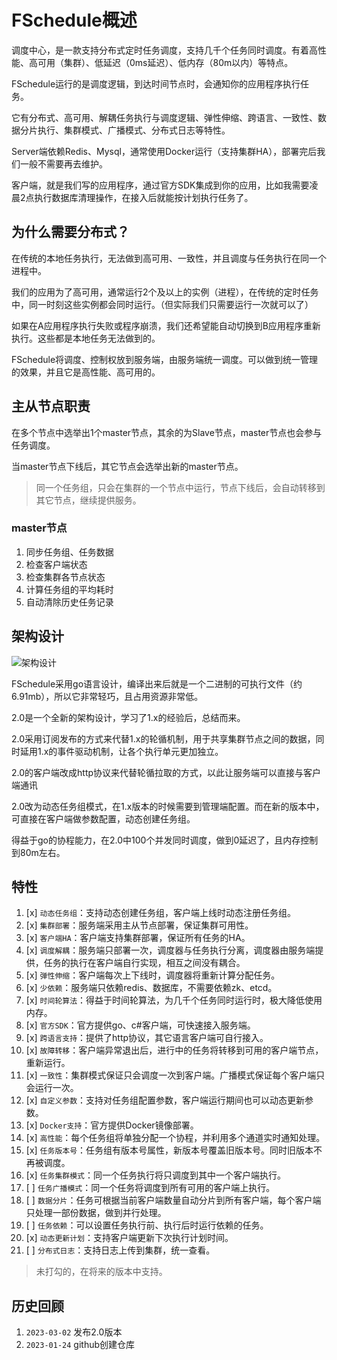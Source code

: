 # FSchedule概述
调度中心，是一款支持分布式定时任务调度，支持几千个任务同时调度。有着高性能、高可用（集群）、低延迟（0ms延迟）、低内存（80m以内）等特点。

FSchedule运行的是调度逻辑，到达时间节点时，会通知你的应用程序执行任务。

它有分布式、高可用、解耦任务执行与调度逻辑、弹性伸缩、跨语言、一致性、数据分片执行、集群模式、广播模式、分布式日志等特性。

Server端依赖Redis、Mysql，通常使用Docker运行（支持集群HA），部署完后我们一般不需要再去维护。

客户端，就是我们写的应用程序，通过官方SDK集成到你的应用，比如我需要凌晨2点执行数据库清理操作，在接入后就能按计划执行任务了。

## 为什么需要分布式？
在传统的本地任务执行，无法做到高可用、一致性，并且调度与任务执行在同一个进程中。

我们的应用为了高可用，通常运行2个及以上的实例（进程），在传统的定时任务中，同一时刻这些实例都会同时运行。（但实际我们只需要运行一次就可以了）

如果在A应用程序执行失败或程序崩溃，我们还希望能自动切换到B应用程序重新执行。这些都是本地任务无法做到的。

FSchedule将调度、控制权放到服务端，由服务端统一调度。可以做到统一管理的效果，并且它是高性能、高可用的。

## 主从节点职责
在多个节点中选举出1个master节点，其余的为Slave节点，master节点也会参与任务调度。

当master节点下线后，其它节点会选举出新的master节点。

> 同一个任务组，只会在集群的一个节点中运行，节点下线后，会自动转移到其它节点，继续提供服务。

### master节点
1. 同步任务组、任务数据
2. 检查客户端状态
3. 检查集群各节点状态
4. 计算任务组的平均耗时
5. 自动清除历史任务记录

## 架构设计
![架构设计](https://farseer-go.gitee.io/fSchedule/images/1.png)

FSchedule采用go语言设计，编译出来后就是一个二进制的可执行文件（约6.91mb），所以它非常轻巧，且占用资源非常低。

2.0是一个全新的架构设计，学习了1.x的经验后，总结而来。

2.0采用订阅发布的方式来代替1.x的轮循机制，用于共享集群节点之间的数据，同时延用1.x的事件驱动机制，让各个执行单元更加独立。

2.0的客户端改成http协议来代替轮循拉取的方式，以此让服务端可以直接与客户端通讯

2.0改为动态任务组模式，在1.x版本的时候需要到管理端配置。而在新的版本中，可直接在客户端做参数配置，动态创建任务组。

得益于go的协程能力，在2.0中100个并发同时调度，做到0延迟了，且内存控制到80m左右。

## 特性
1. [x] `动态任务组`：支持动态创建任务组，客户端上线时动态注册任务组。
2. [x] `集群部署`：服务端采用主从节点部署，保证集群可用性。
3. [x] `客户端HA`：客户端支持集群部署，保证所有任务的HA。
4. [x] `调度解耦`：服务端只部署一次，调度器与任务执行分离，调度器由服务端提供，任务的执行在客户端自行实现，相互之间没有耦合。
5. [x] `弹性伸缩`：客户端每次上下线时，调度器将重新计算分配任务。
6. [x] `少依赖`：服务端只依赖redis、数据库，不需要依赖zk、etcd。
7. [x] `时间轮算法`：得益于时间轮算法，为几千个任务同时运行时，极大降低使用内存。
8. [x] `官方SDK`：官方提供go、c#客户端，可快速接入服务端。
9. [x] `跨语言支持`：提供了http协议，其它语言客户端可自行接入。
10. [x] `故障转移`：客户端异常退出后，进行中的任务将转移到可用的客户端节点，重新运行。
11. [x] `一致性`：集群模式保证只会调度一次到客户端。广播模式保证每个客户端只会运行一次。
12. [x] `自定义参数`：支持对任务组配置参数，客户端运行期间也可以动态更新参数。
13. [x] `Docker支持`：官方提供Docker镜像部署。
14. [x] `高性能`：每个任务组将单独分配一个协程，并利用多个通道实时通知处理。 
15. [x] `任务版本号`：任务组有版本号属性，新版本号覆盖旧版本号。同时旧版本不再被调度。 
16. [x] `任务集群模式`：同一个任务执行将只调度到其中一个客户端执行。
17. [ ] `任务广播模式`：同一个任务将调度到所有可用的客户端上执行。
18. [ ] `数据分片`：任务可根据当前客户端数量自动分片到所有客户端，每个客户端只处理一部份数据，做到并行处理。
19. [ ] `任务依赖`：可以设置任务执行前、执行后时运行依赖的任务。
20. [x] `动态更新计划`：支持客户端更新下次执行计划时间。
21. [ ] `分布式日志`：支持日志上传到集群，统一查看。

> 未打勾的，在将来的版本中支持。

## 历史回顾
1. `2023-03-02` 发布2.0版本
2. `2023-01-24` github创建仓库